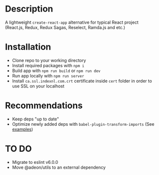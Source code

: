 # Description

A lightweight `create-react-app` alternative for typical React project (React.js, Redux, Redux Sagas, Reselect, Ramda.js and etc.)


# Installation

- Clone repo to your working directory
- Install required packages with `npm i`
- Build app with `npm run build` or `npm run dev`
- Run app locally with `npm run server`
- Install `ca.ssl.indexnl.com.crt` certificate inside `cert` folder in order to use SSL on your localhost

# Recommendations

- Keep deps "up to date"
- Optimize newly added deps with `babel-plugin-transform-imports` (See [examples](https://www.npmjs.com/package/babel-plugin-transform-imports))

# TO DO

- Migrate to eslint v6.0.0
- Move @adeon/utils to an external dependency
